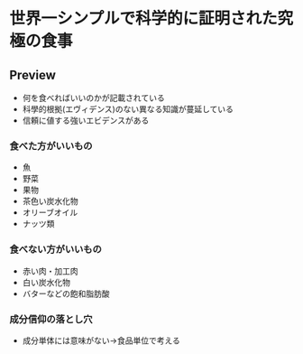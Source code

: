# 世界一シンプルで科学的に証明された究極の食事

## Preview

- 何を食べればいいのかが記載されている
- 科學的根拠(エヴィデンス)のない異なる知識が蔓延している
- 信頼に値する強いエビデンスがある

### 食べた方がいいもの

- 魚
- 野菜
- 果物
- 茶色い炭水化物
- オリーブオイル
- ナッツ類

### 食べない方がいいもの

- 赤い肉・加工肉
- 白い炭水化物
- バターなどの飽和脂肪酸

### 成分信仰の落とし穴

- 成分単体には意味がない→食品単位で考える
